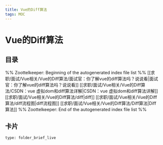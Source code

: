 ```yaml
---
title: Vue的Diff算法
tags: MOC
---
```

# Vue的Diff算法

## 目录



%% Zoottelkeeper: Beginning of the autogenerated index file list  %%
 [[求职/面试/Vue相关/Vue的Diff算法/面试官：你了解vue的diff算法吗？说说看|面试官：你了解vue的diff算法吗？说说看]]
 [[求职/面试/Vue相关/Vue的Diff算法/CSDN：vue 虚拟dom和diff算法详解|CSDN：vue 虚拟dom和diff算法详解]]
 [[求职/面试/Vue相关/Vue的Diff算法/diff|diff]]
 [[求职/面试/Vue相关/Vue的Diff算法/diff流程图|diff流程图]]
 [[求职/面试/Vue相关/Vue的Diff算法/Diff算法|Diff算法]]
%% Zoottelkeeper: End of the autogenerated index file list  %%












## 卡片

```ccard
type: folder_brief_live
```



















